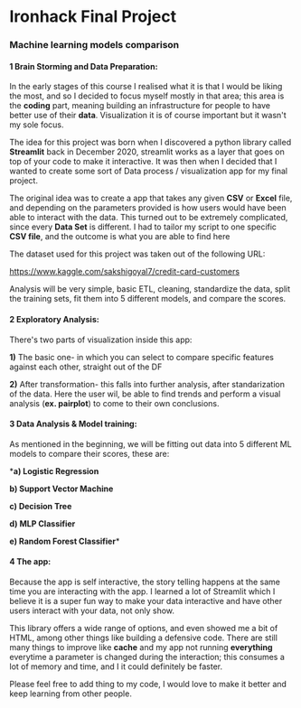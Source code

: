 # Ironhack Final Project

### Machine learning models comparison 

#### 1 Brain Storming and Data Preparation: 

In the early stages of this course I realised what it is that I would be liking the most, and so I decided to focus myself mostly in that area; this area is the **coding** part, meaning building an infrastructure for people to have better use of their **data**. Visualization it is of course important but it wasn't my sole focus. 

The idea for this project was born when I discovered a python library called **Streamlit** back in December 2020, streamlit works as a layer that goes on top of your code to make it interactive. It was then when I decided that I wanted to create some sort of Data process / visualization app for my final project. 

The original idea was to create a app that takes any given **CSV** or **Excel** file, and depending on the parameters provided is how users would have been able to interact with the data. This turned out to be extremely complicated, since every **Data Set** is different. I had to tailor my script to one specific **CSV file**, and the outcome is what you are able to find here

The dataset used for this project was taken out of the following URL:

https://www.kaggle.com/sakshigoyal7/credit-card-customers

Analysis will be very simple, basic ETL, cleaning, standardize the data, split the training sets, fit them into 5 different models, and compare the scores. 


#### 2 Exploratory Analysis: 

There's two parts of visualization inside this app: 

**1)** The basic one- in which you can select to compare specific features against each other, straight out of the DF 

**2)** After transformation- this falls into further analysis, after standarization of the data. Here the user wil, be able to find trends and perform a visual analysis (**ex. pairplot**) to come to their own conclusions. 


#### 3 Data Analysis & Model training: 

As mentioned in the beginning, we will be fitting out data into 5 different ML models to compare their scores, these are:

***a) Logistic Regression**

**b) Support Vector Machine**

**c) Decision Tree**

**d) MLP Classifier**

**e) Random Forest Classifier***


#### 4 The app: 

Because the app is self interactive, the story telling happens at the same time you are interacting with the app. I learned a lot of Streamlit which I believe it is a super fun way to make your data interactive and have other users interact with your data, not only show. 

This library offers a wide range of options, and even showed me a bit of HTML, among other things like building a defensive code. There are still many things to improve like **cache** and my app not running **everything** everytime a parameter is changed during the interaction; this consumes a lot of memory and time, and I it could definitely be faster.

Please feel free to add thing to my code, I would love to make it better and keep learning from other people. 


